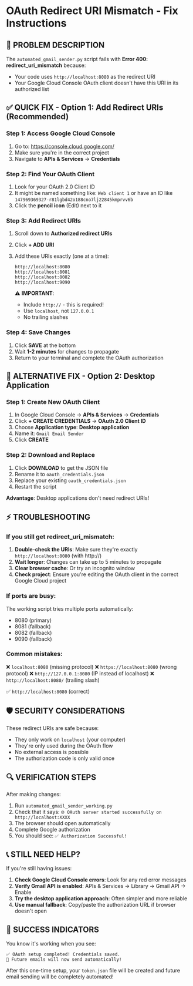 # OAuth Redirect URI Mismatch - Fix Instructions

## 🚨 PROBLEM DESCRIPTION
The `automated_gmail_sender.py` script fails with **Error 400: redirect_uri_mismatch** because:
- Your code uses `http://localhost:8080` as the redirect URI
- Your Google Cloud Console OAuth client doesn't have this URI in its authorized list

## ✅ QUICK FIX - Option 1: Add Redirect URIs (Recommended)

### Step 1: Access Google Cloud Console
1. Go to: https://console.cloud.google.com/
2. Make sure you're in the correct project
3. Navigate to **APIs & Services** → **Credentials**

### Step 2: Find Your OAuth Client
1. Look for your OAuth 2.0 Client ID
2. It might be named something like: `Web client 1` or have an ID like `147969369327-r81lgbd42o188cno7lj22845kmprvv6b`
3. Click the **pencil icon** (Edit) next to it

### Step 3: Add Redirect URIs
1. Scroll down to **Authorized redirect URIs**
2. Click **+ ADD URI**
3. Add these URIs exactly (one at a time):
   ```
   http://localhost:8080
   http://localhost:8081
   http://localhost:8082
   http://localhost:9090
   ```
   
   ⚠️ **IMPORTANT**: 
   - Include `http://` - this is required!
   - Use `localhost`, not `127.0.0.1`
   - No trailing slashes

### Step 4: Save Changes
1. Click **SAVE** at the bottom
2. Wait **1-2 minutes** for changes to propagate
3. Return to your terminal and complete the OAuth authorization

## 🔄 ALTERNATIVE FIX - Option 2: Desktop Application

### Step 1: Create New OAuth Client
1. In Google Cloud Console → **APIs & Services** → **Credentials**
2. Click **+ CREATE CREDENTIALS** → **OAuth 2.0 Client ID**
3. Choose **Application type**: **Desktop application**
4. Name it: `Gmail Email Sender`
5. Click **CREATE**

### Step 2: Download and Replace
1. Click **DOWNLOAD** to get the JSON file
2. Rename it to `oauth_credentials.json`
3. Replace your existing `oauth_credentials.json`
4. Restart the script

**Advantage**: Desktop applications don't need redirect URIs!

## ⚡ TROUBLESHOOTING

### If you still get redirect_uri_mismatch:
1. **Double-check the URIs**: Make sure they're exactly `http://localhost:8080` (with http://)
2. **Wait longer**: Changes can take up to 5 minutes to propagate
3. **Clear browser cache**: Or try an incognito window
4. **Check project**: Ensure you're editing the OAuth client in the correct Google Cloud project

### If ports are busy:
The working script tries multiple ports automatically:
- 8080 (primary)
- 8081 (fallback)
- 8082 (fallback)
- 9090 (fallback)

### Common mistakes:
❌ `localhost:8080` (missing protocol)
❌ `https://localhost:8080` (wrong protocol)
❌ `http://127.0.0.1:8080` (IP instead of localhost)
❌ `http://localhost:8080/` (trailing slash)

✅ `http://localhost:8080` (correct)

## 🛡️ SECURITY CONSIDERATIONS

These redirect URIs are safe because:
- They only work on `localhost` (your computer)
- They're only used during the OAuth flow
- No external access is possible
- The authorization code is only valid once

## 🔍 VERIFICATION STEPS

After making changes:
1. Run `automated_gmail_sender_working.py`
2. Check that it says: `🌐 OAuth server started successfully on http://localhost:XXXX`
3. The browser should open automatically
4. Complete Google authorization
5. You should see: `✅ Authorization Successful!`

## 📞 STILL NEED HELP?

If you're still having issues:

1. **Check Google Cloud Console errors**: Look for any red error messages
2. **Verify Gmail API is enabled**: APIs & Services → Library → Gmail API → Enable
3. **Try the desktop application approach**: Often simpler and more reliable
4. **Use manual fallback**: Copy/paste the authorization URL if browser doesn't open

## 🚀 SUCCESS INDICATORS

You know it's working when you see:
```
✅ OAuth setup completed! Credentials saved.
🎉 Future emails will now send automatically!
```

After this one-time setup, your `token.json` file will be created and future email sending will be completely automated!